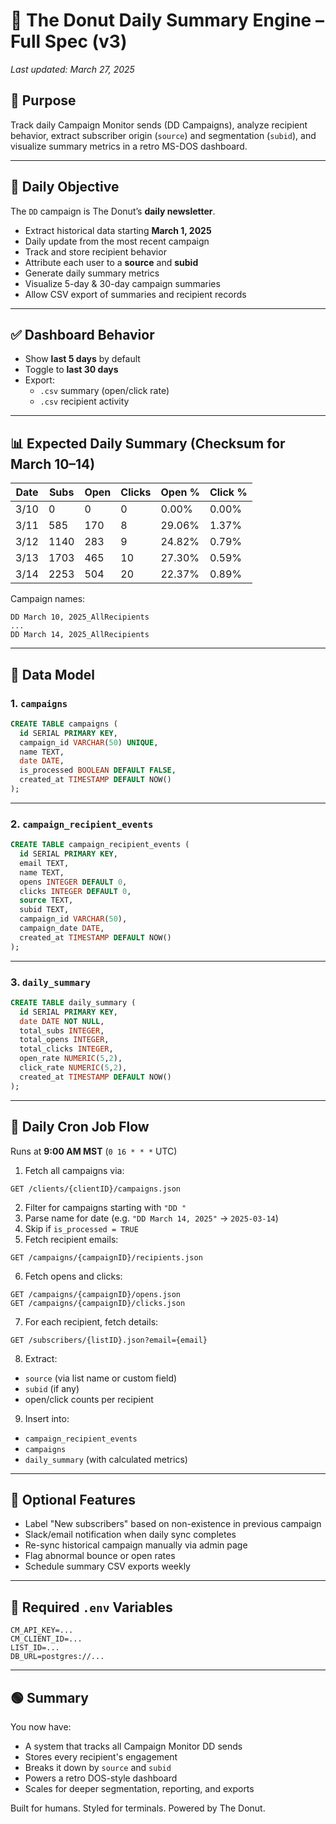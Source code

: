 # 🍩 The Donut Daily Summary Engine – Full Spec (v3)
_Last updated: March 27, 2025_

## 🎯 Purpose

Track daily Campaign Monitor sends (DD Campaigns), analyze recipient behavior, extract subscriber origin (`source`) and segmentation (`subid`), and visualize summary metrics in a retro MS-DOS dashboard.

---

## 📅 Daily Objective

The `DD` campaign is The Donut’s **daily newsletter**.

- Extract historical data starting **March 1, 2025**
- Daily update from the most recent campaign
- Track and store recipient behavior
- Attribute each user to a **source** and **subid**
- Generate daily summary metrics
- Visualize 5-day & 30-day campaign summaries
- Allow CSV export of summaries and recipient records

---

## ✅ Dashboard Behavior

- Show **last 5 days** by default
- Toggle to **last 30 days**
- Export:
  - `.csv` summary (open/click rate)
  - `.csv` recipient activity

---

## 📊 Expected Daily Summary (Checksum for March 10–14)

| Date   | Subs | Open | Clicks | Open % | Click % |
|--------|------|------|--------|--------|----------|
| 3/10   | 0    | 0    | 0      | 0.00%  | 0.00%    |
| 3/11   | 585  | 170  | 8      | 29.06% | 1.37%    |
| 3/12   | 1140 | 283  | 9      | 24.82% | 0.79%    |
| 3/13   | 1703 | 465  | 10     | 27.30% | 0.59%    |
| 3/14   | 2253 | 504  | 20     | 22.37% | 0.89%    |

Campaign names:
```
DD March 10, 2025_AllRecipients
...
DD March 14, 2025_AllRecipients
```

---

## 📁 Data Model

### 1. `campaigns`

```sql
CREATE TABLE campaigns (
  id SERIAL PRIMARY KEY,
  campaign_id VARCHAR(50) UNIQUE,
  name TEXT,
  date DATE,
  is_processed BOOLEAN DEFAULT FALSE,
  created_at TIMESTAMP DEFAULT NOW()
);
```

---

### 2. `campaign_recipient_events`

```sql
CREATE TABLE campaign_recipient_events (
  id SERIAL PRIMARY KEY,
  email TEXT,
  name TEXT,
  opens INTEGER DEFAULT 0,
  clicks INTEGER DEFAULT 0,
  source TEXT,
  subid TEXT,
  campaign_id VARCHAR(50),
  campaign_date DATE,
  created_at TIMESTAMP DEFAULT NOW()
);
```

---

### 3. `daily_summary`

```sql
CREATE TABLE daily_summary (
  id SERIAL PRIMARY KEY,
  date DATE NOT NULL,
  total_subs INTEGER,
  total_opens INTEGER,
  total_clicks INTEGER,
  open_rate NUMERIC(5,2),
  click_rate NUMERIC(5,2),
  created_at TIMESTAMP DEFAULT NOW()
);
```

---

## 🔁 Daily Cron Job Flow

Runs at **9:00 AM MST** (`0 16 * * *` UTC)

1. Fetch all campaigns via:
```http
GET /clients/{clientID}/campaigns.json
```

2. Filter for campaigns starting with `"DD "`  
3. Parse name for date (e.g. `"DD March 14, 2025"` → `2025-03-14`)  
4. Skip if `is_processed = TRUE`  
5. Fetch recipient emails:
```http
GET /campaigns/{campaignID}/recipients.json
```

6. Fetch opens and clicks:
```http
GET /campaigns/{campaignID}/opens.json  
GET /campaigns/{campaignID}/clicks.json
```

7. For each recipient, fetch details:
```http
GET /subscribers/{listID}.json?email={email}
```

8. Extract:
- `source` (via list name or custom field)
- `subid` (if any)
- open/click counts per recipient

9. Insert into:
- `campaign_recipient_events`
- `campaigns`
- `daily_summary` (with calculated metrics)

---

## 🧠 Optional Features

- Label "New subscribers" based on non-existence in previous campaign
- Slack/email notification when daily sync completes
- Re-sync historical campaign manually via admin page
- Flag abnormal bounce or open rates
- Schedule summary CSV exports weekly

---

## 🔐 Required `.env` Variables

```env
CM_API_KEY=...
CM_CLIENT_ID=...
LIST_ID=...
DB_URL=postgres://...
```

---

## 🟢 Summary

You now have:
- A system that tracks all Campaign Monitor DD sends
- Stores every recipient's engagement
- Breaks it down by `source` and `subid`
- Powers a retro DOS-style dashboard
- Scales for deeper segmentation, reporting, and exports

Built for humans.
Styled for terminals.
Powered by The Donut.

